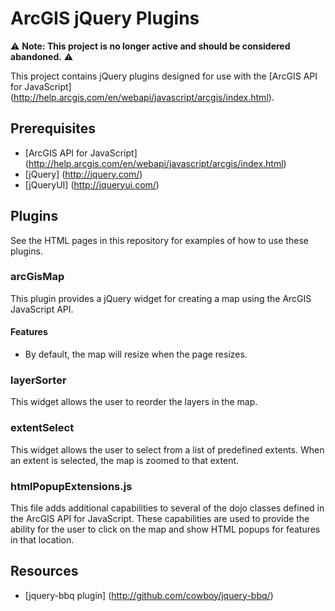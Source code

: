 # ArcGIS jQuery Plugins #

:warning: **Note: This project is no longer active and should be considered abandoned.** :warning: 

This project contains jQuery plugins designed for use with the [ArcGIS API for JavaScript] (http://help.arcgis.com/en/webapi/javascript/arcgis/index.html).

## Prerequisites ##
* [ArcGIS API for JavaScript] (http://help.arcgis.com/en/webapi/javascript/arcgis/index.html)
* [jQuery] (http://jquery.com/)
* [jQueryUI] (http://jqueryui.com/)

## Plugins ##

See the HTML pages in this repository for examples of how to use these plugins.

### arcGisMap ###

This plugin provides a jQuery widget for creating a map using the ArcGIS JavaScript API.

#### Features ####

* By default, the map will resize when the page resizes.

### layerSorter ###

This widget allows the user to reorder the layers in the map.

### extentSelect ###

This widget allows the user to select from a list of predefined extents.  When an extent is selected, the map is zoomed to that extent.

### htmlPopupExtensions.js ###

This file adds additional capabilities to several of the dojo classes defined in the ArcGIS API for JavaScript.  These capabilities are used to provide the ability for the user to click on the map and show HTML popups for features in that location.

## Resources ##

* [jquery-bbq plugin] (http://github.com/cowboy/jquery-bbq/)

